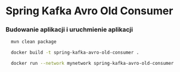 # Spring Kafka Avro Old Consumer

### Budowanie aplikacji i uruchmienie aplikacji

```bash
  mvn clean package
```

```bash
  docker build -t spring-kafka-avro-old-consumer .
```

```bash
  docker run --network mynetwork spring-kafka-avro-old-consumer
```
